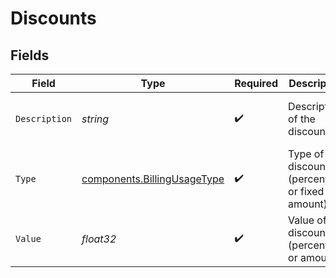 # Discounts


## Fields

| Field                                                                      | Type                                                                       | Required                                                                   | Description                                                                | Example                                                                    |
| -------------------------------------------------------------------------- | -------------------------------------------------------------------------- | -------------------------------------------------------------------------- | -------------------------------------------------------------------------- | -------------------------------------------------------------------------- |
| `Description`                                                              | *string*                                                                   | :heavy_check_mark:                                                         | Description of the discount                                                | Monthly Discount - Accelerate                                              |
| `Type`                                                                     | [components.BillingUsageType](../../models/components/billingusagetype.md) | :heavy_check_mark:                                                         | Type of discount (percentage or fixed amount)                              |                                                                            |
| `Value`                                                                    | *float32*                                                                  | :heavy_check_mark:                                                         | Value of the discount (percentage or amount)                               | 5                                                                          |
